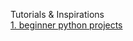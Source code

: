 <html> 
<head> </head>
<body>
<p> Tutorials & Inspirations
<a href="https://www.youtube.com/results?search_query=beginner+python+projects" a>
<br>
1. beginner python projects </a>
<p/>
</body>
</html>
